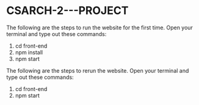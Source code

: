 # CSARCH-2---PROJECT

The following are the steps to run the website for the first time. Open your terminal and type out these commands:
1. cd front-end
3. npm install
3. npm start


The following are the steps to rerun the website. Open your terminal and type out these commands:
1. cd front-end
2. npm start
